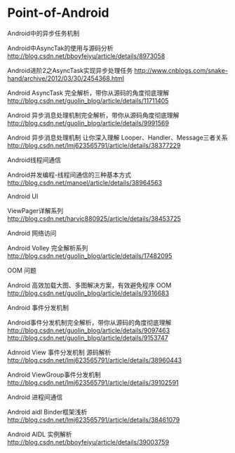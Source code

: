 Point-of-Android
================

Android中的异步任务机制

Android中AsyncTak的使用与源码分析
http://blog.csdn.net/bboyfeiyu/article/details/8973058

Android进阶2之AsyncTask实现异步处理任务
http://www.cnblogs.com/snake-hand/archive/2012/03/30/2454368.html

Android AsyncTask 完全解析，带你从源码的角度彻底理解
http://blog.csdn.net/guolin_blog/article/details/11711405

Android 异步消息处理机制完全解析，带你从源码角度彻底理解
http://blog.csdn.net/guolin_blog/article/details/9991569

Android 异步消息处理机制 让你深入理解 Looper、Handler、Message三者关系
http://blog.csdn.net/lmj623565791/article/details/38377229




Android线程间通信

Android并发编程-线程间通信的三种基本方式
http://blog.csdn.net/manoel/article/details/38964563




Android UI

ViewPager详解系列
http://blog.csdn.net/harvic880925/article/details/38453725




Android 网络访问

Android Volley 完全解析系列
http://blog.csdn.net/guolin_blog/article/details/17482095




OOM 问题

Android 高效加载大图、多图解决方案，有效避免程序 OOM
http://blog.csdn.net/guolin_blog/article/details/9316683




Android 事件分发机制

Android事件分发机制完全解析，带你从源码的角度彻底理解
http://blog.csdn.net/guolin_blog/article/details/9097463
http://blog.csdn.net/guolin_blog/article/details/9153747

Adnroid View 事件分发机制 源码解析
http://blog.csdn.net/lmj623565791/article/details/38960443

Android ViewGroup事件分发机制
http://blog.csdn.net/lmj623565791/article/details/39102591





Android 进程间通信

Android aidl Binder框架浅析
http://blog.csdn.net/lmj623565791/article/details/38461079

Android AIDL 实例解析
http://blog.csdn.net/bboyfeiyu/article/details/39003759









